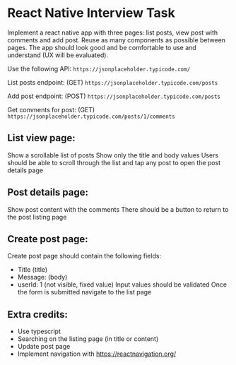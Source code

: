 # React Native Interview Task

Implement a react native app with three pages: list posts, view post with comments and add post. 
Reuse as many components as possible between pages.
The app should look good and be comfortable to use and understand (UX will be evaluated).

Use the following API:      `https://jsonplaceholder.typicode.com/`

List posts endpoint: (GET) `https://jsonplaceholder.typicode.com/posts`

Add post endpoint: (POST) `https://jsonplaceholder.typicode.com/posts`

Get comments for post: (GET) `https://jsonplaceholder.typicode.com/posts/1/comments`

## List view page:
Show a scrollable list of posts
Show only the title and body values
Users should be able to scroll through the list and tap any post to open the post details page
## Post details page:
Show post content with the comments
There should be a button to return to the post listing page
## Create post page:
Create post page should contain the following fields:
- Title (title)
- Message: (body)
- userId: 1 (not visible, fixed value)
Input values should be validated
Once the form is submitted navigate to the list page

## Extra credits:
- Use typescript
- Searching on the listing page (in title or content)
- Update post page
- Implement navigation with https://reactnavigation.org/
